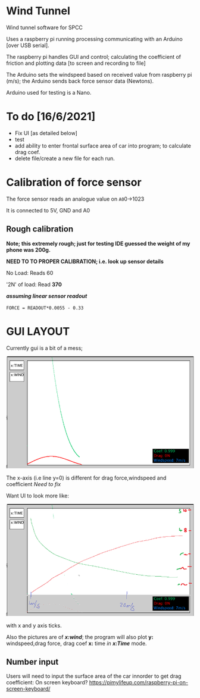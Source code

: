 # Wind Tunnel

Wind tunnel software for SPCC

Uses a raspberry pi running processing communicating with an Arduino [over USB serial].

The raspberry pi handles GUI and control; calculating the coefficient of friction and plotting data [to screen and recording to file]

The Arduino sets the windspeed based on received value from raspberry pi (m/s); the Arduino sends back force sensor data (Newtons).

Arduino used for testing is a Nano.

# To do [16/6/2021]

- Fix UI [as detailed below]
- test
- add ability to enter frontal surface area of car into program; to calculate drag coef.
- delete file/create a new file for each run.

# Calibration of force sensor

The force sensor reads an analogue value on `A0`0->1023

It is connected to 5V, GND and A0

## Rough calibration

**Note; this extremely rough; just for testing IDE guessed the weight of my phone was 200g.**

**NEED TO TO PROPER CALIBRATION; i.e. look up sensor details**

No Load: Reads 60

'2N' of load: Read **370**

***assuming linear sensor readout***

`FORCE = READOUT*0.0055 - 0.33`

# GUI LAYOUT

Currently gui is a bit of a mess;

![currentUI](docsImg/currentUI.png)

The x-axis (i.e line y=0) is different for drag force,windspeed and coefficient *Need to fix*

Want UI to look more like:

![currentUI](docsImg/uiIdea.png)

with x and y axis ticks.

Also the pictures are of ***x:wind***; the program will also plot **y:** windspeed,drag force, drag coef **x:** time *in **x:Time*** mode.

## Number input
Users will need to input the surface area of the car innorder to get drag coefficient:
On screen keyboard?
https://pimylifeup.com/raspberry-pi-on-screen-keyboard/
